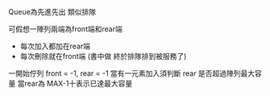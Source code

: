 Queue為先進先出 類似排隊

可假想一陣列兩端為front端和rear端
* 每次加入都加在rear端
* 每次刪除就在front端 (書中做 終於排隊排到被服務了)

一開始佇列 front = -1, rear = -1
當有一元素加入須判斷 rear 是否超過陣列最大容量
當rear為 MAX-1十表示已達最大容量